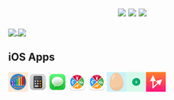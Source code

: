 <h2 align="center"> 
    <img src="https://media.giphy.com/media/xULW8l2gXuRPmsQe8U/giphy.gif" 
width="32%" > 
    <img src="https://media.giphy.com/media/xULW8l2gXuRPmsQe8U/giphy.gif" 
width="32%" > 
    <img src="https://media.giphy.com/media/xULW8l2gXuRPmsQe8U/giphy.gif" 
width="32%" > 
</h2>

<a href="https://github.com/VladimirFibe">
    <img 
         align="center" 
         width="46%" 
         src="https://github-readme-stats.vercel.app/api?username=VladimirFibe&count_private=true&show_icons=true&include_all_commits=true&hide=contribs&custom_title=Stats&line_height=36&theme=onedark&hide_border=true"   
         />
<a href="https://github.com/VladimirFibe">  
    <img 
         lign="left" 
         width="52%" 
         align="center" 
         src="https://github-readme-streak-stats.herokuapp.com/?user=VladimirFibe&theme=onedark&hide_border=true" 
         />
</a>

## iOS Apps
<a href="https://github.com/VladimirFibe/Xylophone">
<img align="left" alt="Xylophone" height="40px" src="https://github.com/VladimirFibe/Xylophone/blob/main/Xylophone/Assets.xcassets/AppIcon.appiconset/40.png?raw=true" />
</a>
<a href="https://github.com/VladimirFibe/Xylophone">
<img align="left" alt="Calculator" height="40px" src="https://github.com/VladimirFibe/Calculator/blob/main/Calculator/Assets.xcassets/AppIcon.appiconset/40.png?raw=true" />
</a>
<a href="https://github.com/VladimirFibe/Chat">
<img align="left" alt="Chat" height="40px" src="https://github.com/VladimirFibe/Chat/blob/main/Chat/Assets.xcassets/AppIcon.appiconset/40.png?raw=true" />
</a>
<a href="https://github.com/VladimirFibe/Workouts">
<img align="left" alt="Workouts" height="40px" src="https://github.com/VladimirFibe/Workouts/blob/main/Workouts/Assets.xcassets/AppIcon.appiconset/40.png?raw=true" />
</a>
<a href="https://github.com/VladimirFibe/Workouts">
<img align="left" alt="Workouts" height="40px" src="https://github.com/VladimirFibe/Workouts/blob/main/Workouts/Assets.xcassets/AppIcon.appiconset/40.png?raw=true" />
</a>
<a href="https://github.com/VladimirFibe/PerfectEggTimer">
<img align="left" alt="PerfectEggTimer" height="40px" src="https://github.com/VladimirFibe/PerfectEggTimer/blob/main/PerfectEggTimer/Assets.xcassets/AppIcon.appiconset/40.png?raw=true" />
</a>
<a href="https://github.com/VladimirFibe/Tipsy">
<img align="left" alt="Tipsy" height="40px" src="https://github.com/VladimirFibe/Tipsy/blob/main/Tipsy/Assets.xcassets/AppIcon.appiconset/40.png?raw=true" />
</a>
<a href="https://github.com/VladimirFibe/Destini">
<img align="left" alt="Destini" height="40px" src="https://github.com/VladimirFibe/Destini/blob/main/Destini/Assets.xcassets/AppIcon.appiconset/40.png?raw=true" />
</a>